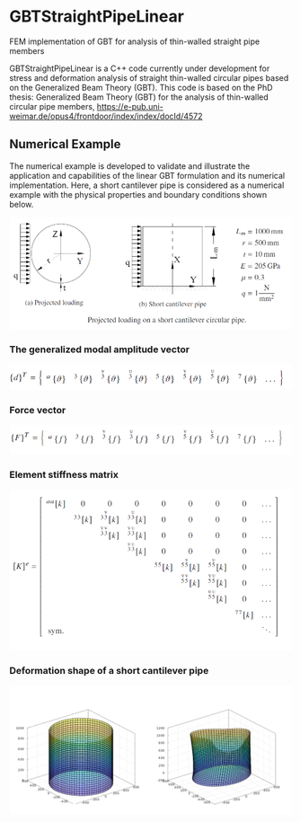 # GBTStraightPipeLinear
FEM implementation of GBT for analysis of thin-walled straight pipe members 


GBTStraightPipeLinear is a C++ code currently under development for stress and deformation analysis of straight thin-walled circular pipes based on the Generalized Beam Theory (GBT). This code is based on the PhD thesis: Generalized Beam Theory (GBT) for the analysis of thin-walled circular pipe members, https://e-pub.uni-weimar.de/opus4/frontdoor/index/index/docId/4572

## Numerical Example
The numerical example is developed to validate and illustrate the application and capabilities of the linear GBT formulation and its numerical implementation. Here, a short cantilever pipe is considered as a numerical example with the physical properties and boundary conditions shown below.

![example](https://github.com/AbinetKH/GBTStraightPipeLinear/blob/master/doc/example.png)



### The generalized modal amplitude vector
![The generalized modal amplitude vector](https://github.com/AbinetKH/GBTStraightPipeLinear/blob/master/doc/dispVector.png)

### Force vector
![Force vector](https://github.com/AbinetKH/GBTStraightPipeLinear/blob/master/doc/externalForceVector.png)

### Element stiffness matrix
![Element stiffness matrix](https://github.com/AbinetKH/GBTStraightPipeLinear/blob/master/doc/stiffnessmatrix.png)

### Deformation shape of a short cantilever pipe
![Deformation shape of a short cantilever pipe](https://github.com/AbinetKH/GBTStraightPipeLinear/blob/master/doc/plot.png)

